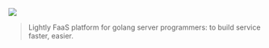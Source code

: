![](http://cdn.marklux.cn/QQ20190316-183611@2x.png)

> Lightly FaaS platform for golang server programmers: to build service faster, easier.